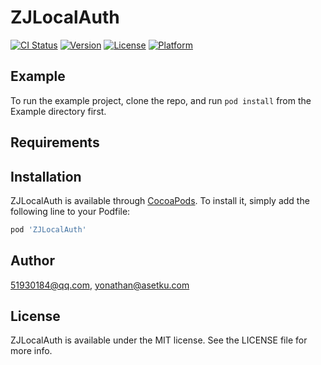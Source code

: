 # ZJLocalAuth

[![CI Status](https://img.shields.io/travis/51930184@qq.com/ZJLocalAuth.svg?style=flat)](https://travis-ci.org/51930184@qq.com/ZJLocalAuth)
[![Version](https://img.shields.io/cocoapods/v/ZJLocalAuth.svg?style=flat)](https://cocoapods.org/pods/ZJLocalAuth)
[![License](https://img.shields.io/cocoapods/l/ZJLocalAuth.svg?style=flat)](https://cocoapods.org/pods/ZJLocalAuth)
[![Platform](https://img.shields.io/cocoapods/p/ZJLocalAuth.svg?style=flat)](https://cocoapods.org/pods/ZJLocalAuth)

## Example

To run the example project, clone the repo, and run `pod install` from the Example directory first.

## Requirements

## Installation

ZJLocalAuth is available through [CocoaPods](https://cocoapods.org). To install
it, simply add the following line to your Podfile:

```ruby
pod 'ZJLocalAuth'
```

## Author

51930184@qq.com, yonathan@asetku.com

## License

ZJLocalAuth is available under the MIT license. See the LICENSE file for more info.
